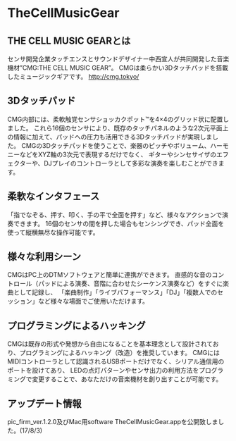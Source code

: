 # TheCellMusicGear
## THE CELL MUSIC GEARとは
センサ開発企業タッチエンスとサウンドデザイナー中西宣人が共同開発した音楽機材”CMG:THE CELL MUSIC GEAR”。
CMGは柔らかい3Dタッチパッドを搭載したミュージックギアです。
http://cmg.tokyo/

## 3Dタッチパッド
CMG内部には、柔軟触覚センサショッカクポット™を4×4のグリッド状に配置しました。
これら16個のセンサにより、既存のタッチパネルのような2次元平面上の情報に加えて、パッドへの圧力も活用できる3Dタッチパッドが実現しました。
CMGの3Dタッチパッドを使うことで、楽器のピッチやボリューム、ハーモニーなどをXYZ軸の3次元で表現するだけでなく、
ギターやシンセサイザのエフェクターや、DJプレイのコントローラとして多彩な演奏を楽しむことができます。

## 柔軟なインタフェース
「指でなぞる、押す、叩く、手の平で全面を押す」など、様々なアクションで演奏できます。
16個のセンサの間を押した場合もセンシングでき、パッド全面を使って縦横無尽な操作可能です。


## 様々な利用シーン
CMGはPC上のDTMソフトウェアと簡単に連携ができます。
直感的な音のコントロール（パッドによる演奏、音階に合わせたシーケンス演奏など）をすぐに楽曲として記録し、
「楽曲制作」「ライブパフォーマンス」「DJ」「複数人でのセッション」など様々な場面でご使用いただけます。


## プログラミングによるハッキング
CMGは既存の形式や発想から自由になることを基本理念として設計されており、プログラミングによるハッキング（改造）を推奨しています。
CMGにはMIDIコントローラとして認識されるUSBポートだけでなく、シリアル通信用のポートを設けてあり、
LEDの点灯パターンやセンサ出力の利用方法をプログラミングで変更することで、あなただけの音楽機材を創り出すことが可能です。

## アップデート情報
pic_firm_ver.1.2.0及びMac用software TheCellMusicGear.appを公開致しました。(17/8/3)
